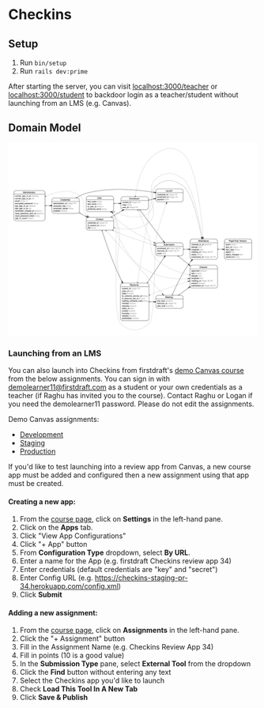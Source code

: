 # Checkins

## Setup

1.  Run `bin/setup`
2.  Run `rails dev:prime`

After starting the server, you can visit <localhost:3000/teacher> or <localhost:3000/student> to backdoor login as a teacher/student without launching from an LMS (e.g. Canvas).

## Domain Model

![Domain Model](erd.png?raw=true "Domain Model")

### Launching from an LMS

You can also launch into Checkins from firstdraft's [demo Canvas course](https://canvas.instructure.com/courses/1176838/) from the below assignments. You can sign in with demolearner11@firstdraft.com as a student or your own credentials as a teacher (if Raghu has invited you to the course). Contact Raghu or Logan if you need the demolearner11 password. Please do not edit the assignments.

Demo Canvas assignments:

- [Development](https://canvas.instructure.com/courses/1176838/assignments/10869713)
- [Staging](https://canvas.instructure.com/courses/1176838/assignments/10720909)
- [Production](https://canvas.instructure.com/courses/1176838/assignments/10505638)

If you'd like to test launching into a review app from Canvas, a new course app must be added and configured then a new assignment using that app must be created.

#### Creating a new app:

1.  From the [course page](https://canvas.instructure.com/courses/1176838/), click on **Settings** in the left-hand pane.
2.  Click on the **Apps** tab.
3.  Click "View App Configurations"
4.  Click "+ App" button
5.  From **Configuration Type** dropdown, select **By URL**.
6.  Enter a name for the App (e.g. firstdraft Checkins review app 34)
7.  Enter credentials (default credentials are "key" and "secret")
8.  Enter Config URL (e.g. <https://checkins-staging-pr-34.herokuapp.com/config.xml>)
9.  Click **Submit**

#### Adding a new assignment:

1.  From the [course page](https://canvas.instructure.com/courses/1176838/), click on **Assignments** in the left-hand pane.
2.  Click the "+ Assignment" button
3.  Fill in the Assignment Name (e.g. Checkins Review App 34)
4.  Fill in points (10 is a good value)
5.  In the **Submission Type** pane, select **External Tool** from the dropdown
6.  Click the **Find** button without entering any text
7.  Select the Checkins app you'd like to launch
8.  Check **Load This Tool In A New Tab**
9.  Click **Save & Publish**
